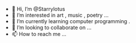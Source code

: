 - 👋 Hi, I’m @Starrylotus
- 👀 I’m interested in art , music , poetry ...
- 🌱 I’m currently learning computer programming .
- 💞️ I’m looking to collaborate on ...
- 📫 How to reach me ...

<!---
Starrylotus/Starrylotus is a ✨ special ✨ repository because its `README.md` (this file) appears on your GitHub profile.
You can click the Preview link to take a look at your changes.
--->

